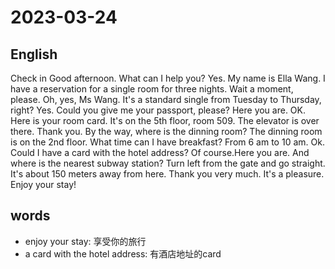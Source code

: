 # 2023-03-24

## English
Check in
Good afternoon. What can I help you?
Yes. My name is Ella Wang. I have a reservation for a single room for three nights.
Wait a moment, please. Oh, yes, Ms Wang. It's a standard single from Tuesday to Thursday, right?
Yes.
Could you give me your passport, please?
Here you are.
OK. Here is your room card. It's on the 5th floor, room 509. The elevator is over there.
Thank you. By the way, where is the dinning room?
The dinning room is on the 2nd floor.
What time can I have breakfast?
From 6 am to 10 am.
Ok. Could I have a card with the hotel address?
Of course.Here you are.
And where is the nearest subway station?
Turn left from the gate and go straight. It's about 150 meters away from here.
Thank you very much.
It's a pleasure. Enjoy your stay!

## words
* enjoy your stay: 享受你的旅行
* a card with the hotel address: 有酒店地址的card
